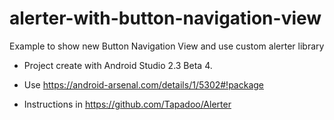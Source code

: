 # alerter-with-button-navigation-view
Example to show new Button Navigation View and use custom alerter library

* Project create with Android Studio 2.3 Beta 4.

* Use https://android-arsenal.com/details/1/5302#!package 

* Instructions in https://github.com/Tapadoo/Alerter
